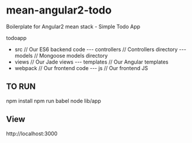 # mean-angular2-todo
Boilerplate for Angular2 mean stack - Simple Todo App

todoapp
- src // Our ES6 backend code
--- controllers // Controllers directory
--- models // Mongoose models directory
- views // Our Jade views
--- templates // Our Angular templates
- webpack // Our frontend code
--- js // Our frontend JS

## TO RUN
npm install
npm run babel
node lib/app

## View
http://localhost:3000 

